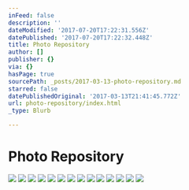 ```yaml
---
inFeed: false
description: ''
dateModified: '2017-07-20T17:22:31.556Z'
datePublished: '2017-07-20T17:22:32.448Z'
title: Photo Repository
author: []
publisher: {}
via: {}
hasPage: true
sourcePath: _posts/2017-03-13-photo-repository.md
starred: false
datePublishedOriginal: '2017-03-13T21:41:45.772Z'
url: photo-repository/index.html
_type: Blurb

---
```

# Photo Repository
![](https://the-grid-user-content.s3-us-west-2.amazonaws.com/a7172759-771c-49b9-a519-69f4188d448d.png)
![](https://the-grid-user-content.s3-us-west-2.amazonaws.com/ae8432ca-d884-4e2e-88b7-f093cf7f0b07.png)
![](https://the-grid-user-content.s3-us-west-2.amazonaws.com/4a6129eb-431c-4ab5-9197-c7d16d52be63.jpg)
![](https://the-grid-user-content.s3-us-west-2.amazonaws.com/a6c06cb1-f046-4ea2-a8a5-4330c8b79783.jpg)
![](https://the-grid-user-content.s3-us-west-2.amazonaws.com/26b5d94b-6fe8-4484-a7d3-364d2500829c.png)
![](https://the-grid-user-content.s3-us-west-2.amazonaws.com/8c3c6a06-9b1f-4abf-b705-971bfa8df2bb.png)
![](https://the-grid-user-content.s3-us-west-2.amazonaws.com/4dc83460-38f2-4fc5-867c-f0ebbe0d1203.png)
![](https://the-grid-user-content.s3-us-west-2.amazonaws.com/4607ddbe-8b25-48da-81e2-b85e884c61b1.jpg)
![](https://the-grid-user-content.s3-us-west-2.amazonaws.com/aa7caca4-fb7c-4f41-9845-aa5f7b2955a8.png)
![](https://the-grid-user-content.s3-us-west-2.amazonaws.com/7ab93380-b08f-4dc6-ba04-cda51a234e88.png)
![](https://the-grid-user-content.s3-us-west-2.amazonaws.com/1f8c6455-aeb0-4307-afa4-67aaf20bd01a.png)
![](https://the-grid-user-content.s3-us-west-2.amazonaws.com/091b8a84-e6d0-4ab0-b493-cf93134f55a6.png)
![](https://the-grid-user-content.s3-us-west-2.amazonaws.com/74bae04e-105f-4cfd-beac-e4bdf2486725.png)
![](https://the-grid-user-content.s3-us-west-2.amazonaws.com/b7e7a983-5f4f-4bbe-81ea-13a317ae330e.png)